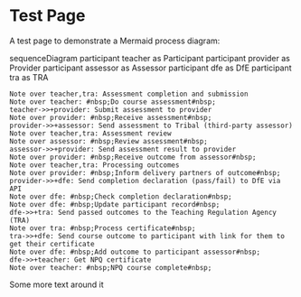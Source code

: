 # Test Page

A test page to demonstrate a Mermaid process diagram:

<div class="mermaid">
sequenceDiagram
    participant teacher as Participant
    participant provider as Provider
    participant assessor as Assessor
    participant dfe as DfE
    participant tra as TRA

    Note over teacher,tra: Assessment completion and submission
    Note over teacher: #nbsp;Do course assessment#nbsp;
    teacher->>+provider: Submit assessment to provider
    Note over provider: #nbsp;Receive assessment#nbsp;
    provider->>+assessor: Send assessment to Tribal (third-party assessor)
    Note over teacher,tra: Assessment review
    Note over assessor: #nbsp;Review assessment#nbsp;
    assessor->>+provider: Send assessment result to provider
    Note over provider: #nbsp;Receive outcome from assessor#nbsp;
    Note over teacher,tra: Processing outcomes
    Note over provider: #nbsp;Inform delivery partners of outcome#nbsp;
    provider->>+dfe: Send completion declaration (pass/fail) to DfE via API
    Note over dfe: #nbsp;Check completion declaration#nbsp;
    Note over dfe: #nbsp;Update participant record#nbsp;
    dfe->>+tra: Send passed outcomes to the Teaching Regulation Agency (TRA)
    Note over tra: #nbsp;Process certificate#nbsp;
    tra->>+dfe: Send course outcome to participant with link for them to get their certificate
    Note over dfe: #nbsp;Add outcome to participant assessor#nbsp;
    dfe->>+teacher: Get NPQ certificate
    Note over teacher: #nbsp;NPQ course complete#nbsp;
</div>

Some more text around it
